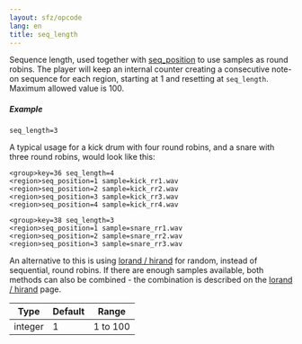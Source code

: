 ```yaml
---
layout: sfz/opcode
lang: en
title: seq_length
---
```

Sequence length, used together with [seq_position](/opcodes/seq_position)
to use samples as round robins. The player will keep an internal counter
creating a consecutive note-on sequence for each region, starting at 1 and
resetting at `seq_length`. Maximum allowed value is 100.

##### Example

```
seq_length=3
```

A typical usage for a kick drum with four round robins, and a snare with three
round robins, would look like this:

```
<group>key=36 seq_length=4
<region>seq_position=1 sample=kick_rr1.wav
<region>seq_position=2 sample=kick_rr2.wav
<region>seq_position=3 sample=kick_rr3.wav
<region>seq_position=4 sample=kick_rr4.wav

<group>key=38 seq_length=3
<region>seq_position=1 sample=snare_rr1.wav
<region>seq_position=2 sample=snare_rr2.wav
<region>seq_position=3 sample=snare_rr3.wav
```

An alternative to this is using [lorand / hirand](/opcodes/lorand) for
random, instead of sequential, round robins. If there are enough samples
available, both methods can also be combined - the combination is described
on the [lorand / hirand](/opcodes/lorand) page.

| Type    | Default | Range    |
| ---     | ---     | ---      |
| integer | 1       | 1 to 100 |
